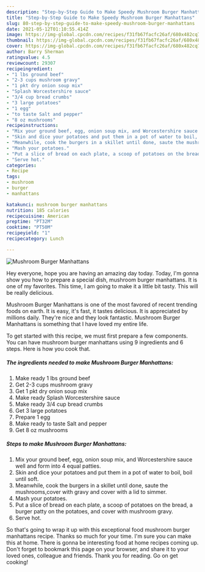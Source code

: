 ```yaml
---
description: "Step-by-Step Guide to Make Speedy Mushroom Burger Manhattans"
title: "Step-by-Step Guide to Make Speedy Mushroom Burger Manhattans"
slug: 80-step-by-step-guide-to-make-speedy-mushroom-burger-manhattans
date: 2021-05-12T01:10:55.414Z
image: https://img-global.cpcdn.com/recipes/f31fb67facfc26af/680x482cq70/mushroom-burger-manhattans-recipe-main-photo.jpg
thumbnail: https://img-global.cpcdn.com/recipes/f31fb67facfc26af/680x482cq70/mushroom-burger-manhattans-recipe-main-photo.jpg
cover: https://img-global.cpcdn.com/recipes/f31fb67facfc26af/680x482cq70/mushroom-burger-manhattans-recipe-main-photo.jpg
author: Barry Sherman
ratingvalue: 4.5
reviewcount: 29307
recipeingredient:
- "1 lbs ground beef"
- "2-3 cups mushroom gravy"
- "1 pkt dry onion soup mix"
- "Splash Worcestershire sauce"
- "3/4 cup bread crumbs"
- "3 large potatoes"
- "1 egg"
- "to taste Salt and pepper"
- "8 oz mushrooms"
recipeinstructions:
- "Mix your ground beef, egg, onion soup mix, and Worcestershire sauce well and form into 4 equal patties."
- "Skin and dice your potatoes and put them in a pot of water to boil, boil until soft."
- "Meanwhile, cook the burgers in a skillet until done, saute the mushrooms,cover with gravy and cover with a lid to simmer."
- "Mash your potatoes."
- "Put a slice of bread on each plate, a scoop of potatoes on the bread, a burger patty on the potatoes, and cover with mushroom gravy."
- "Serve hot."
categories:
- Recipe
tags:
- mushroom
- burger
- manhattans

katakunci: mushroom burger manhattans 
nutrition: 185 calories
recipecuisine: American
preptime: "PT32M"
cooktime: "PT50M"
recipeyield: "1"
recipecategory: Lunch

---
```



![Mushroom Burger Manhattans](https://img-global.cpcdn.com/recipes/f31fb67facfc26af/680x482cq70/mushroom-burger-manhattans-recipe-main-photo.jpg)

Hey everyone, hope you are having an amazing day today. Today, I'm gonna show you how to prepare a special dish, mushroom burger manhattans. It is one of my favorites. This time, I am going to make it a little bit tasty. This will be really delicious.



Mushroom Burger Manhattans is one of the most favored of recent trending foods on earth. It is easy, it's fast, it tastes delicious. It is appreciated by millions daily. They're nice and they look fantastic. Mushroom Burger Manhattans is something that I have loved my entire life.


To get started with this recipe, we must first prepare a few components. You can have mushroom burger manhattans using 9 ingredients and 6 steps. Here is how you cook that.

<!--inarticleads1-->

##### The ingredients needed to make Mushroom Burger Manhattans:

1. Make ready 1 lbs ground beef
1. Get 2-3 cups mushroom gravy
1. Get 1 pkt dry onion soup mix
1. Make ready Splash Worcestershire sauce
1. Make ready 3/4 cup bread crumbs
1. Get 3 large potatoes
1. Prepare 1 egg
1. Make ready to taste Salt and pepper
1. Get 8 oz mushrooms




<!--inarticleads2-->

##### Steps to make Mushroom Burger Manhattans:

1. Mix your ground beef, egg, onion soup mix, and Worcestershire sauce well and form into 4 equal patties.
1. Skin and dice your potatoes and put them in a pot of water to boil, boil until soft.
1. Meanwhile, cook the burgers in a skillet until done, saute the mushrooms,cover with gravy and cover with a lid to simmer.
1. Mash your potatoes.
1. Put a slice of bread on each plate, a scoop of potatoes on the bread, a burger patty on the potatoes, and cover with mushroom gravy.
1. Serve hot.




So that's going to wrap it up with this exceptional food mushroom burger manhattans recipe. Thanks so much for your time. I'm sure you can make this at home. There is gonna be interesting food at home recipes coming up. Don't forget to bookmark this page on your browser, and share it to your loved ones, colleague and friends. Thank you for reading. Go on get cooking!
